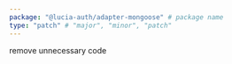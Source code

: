 ```yaml
---
package: "@lucia-auth/adapter-mongoose" # package name
type: "patch" # "major", "minor", "patch"
---
```


remove unnecessary code